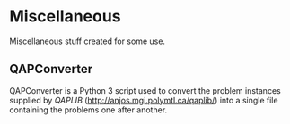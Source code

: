 # Miscellaneous
Miscellaneous stuff created for some use.

## QAPConverter

QAPConverter is a Python 3 script used to convert the problem instances supplied by *QAPLIB* (http://anjos.mgi.polymtl.ca/qaplib/) into a single file containing the problems one after another.

